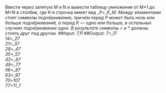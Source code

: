 Ввести через запятую M и N и вывести таблицу умножения от M×1 до M×N в столбик, где K-я строчка имеет вид __P_=__K_*_M. Между элементами стоят символы подчёркивания, причём перед P может быть ноль или больше подчёркиваний, а перед K — одно или больше, в остальных случаях подчёркивание одно. В результате символы = и * должны стоять друг под другом.
##Input:
 7,11
##Output:
_7_=__1_*_7  
14_=__2_*_7  
21_=__3_*_7  
28_=__4_*_7  
35_=__5_*_7  
42_=__6_*_7  
49_=__7_*_7  
56_=__8_*_7  
63_=__9_*_7  
70_=_10_*_7  
77_=_11_*_7	 
